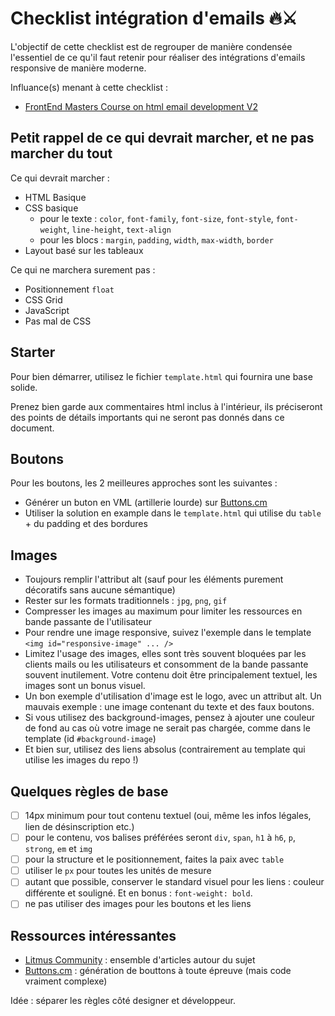# Checklist intégration d'emails 🔥⚔️

L'objectif de cette checklist est de regrouper de manière condensée l'essentiel de ce qu'il faut retenir pour réaliser des intégrations d'emails responsive de manière moderne.

Influance(s) menant à cette checklist :

- [FrontEnd Masters Course on html email development V2](https://frontendmasters.com/courses/html-email-v2)

## Petit rappel de ce qui devrait marcher, et ne pas marcher du tout

Ce qui devrait marcher :

- HTML Basique
- CSS basique
  - pour le texte : `color`, `font-family`, `font-size`, `font-style`, `font-weight`, `line-height`, `text-align`
  - pour les blocs : `margin`, `padding`, `width`, `max-width`, `border`
- Layout basé sur les tableaux

Ce qui ne marchera surement pas :

- Positionnement `float`
- CSS Grid
- JavaScript
- Pas mal de CSS

## Starter

Pour bien démarrer, utilisez le fichier `template.html` qui fournira une base solide.

Prenez bien garde aux commentaires html inclus à l'intérieur, ils préciseront des points de détails importants qui ne seront pas donnés dans ce document.

## Boutons

Pour les boutons, les 2 meilleures approches sont les suivantes :

- Générer un buton en VML (artillerie lourde) sur [Buttons.cm](https://buttons.cm/)
- Utiliser la solution en example dans le `template.html` qui utilise du `table` + du padding et des bordures

## Images

- Toujours remplir l'attribut alt (sauf pour les éléments purement décoratifs sans aucune sémantique)
- Rester sur les formats traditionnels : `jpg`, `png`, `gif`
- Compresser les images au maximum pour limiter les ressources en bande passante de l'utilisateur
- Pour rendre une image responsive, suivez l'exemple dans le template `<img id="responsive-image" ... />`
- Limitez l'usage des images, elles sont très souvent bloquées par les clients mails ou les utilisateurs et consomment de la bande passante souvent inutilement. Votre contenu doit être principalement textuel, les images sont un bonus visuel.
- Un bon exemple d'utilisation d'image est le logo, avec un attribut alt. Un mauvais exemple : une image contenant du texte et des faux boutons.
- Si vous utilisez des background-images, pensez à ajouter une couleur de fond au cas où votre image ne serait pas chargée, comme dans le template (id `#background-image`)
- Et bien sur, utilisez des liens absolus (contrairement au template qui utilise les images du repo !)

## Quelques règles de base

- [ ] 14px minimum pour tout contenu textuel (oui, même les infos légales, lien de désinscription etc.)
- [ ] pour le contenu, vos balises préférées seront `div`, `span`, `h1` à `h6`, `p`, `strong`, `em` et `img`
- [ ] pour la structure et le positionnement, faites la paix avec `table`
- [ ] utiliser le `px` pour toutes les unités de mesure
- [ ] autant que possible, conserver le standard visuel pour les liens : couleur différente et souligné. Et en bonus : `font-weight: bold`.
- [ ] ne pas utiliser des images pour les boutons et les liens

## Ressources intéressantes

- [Litmus Community](https://litmus.com/community) : ensemble d'articles autour du sujet
- [Buttons.cm](https://buttons.cm/) : génération de bouttons à toute épreuve (mais code vraiment complexe)

Idée : séparer les règles côté designer et développeur.
